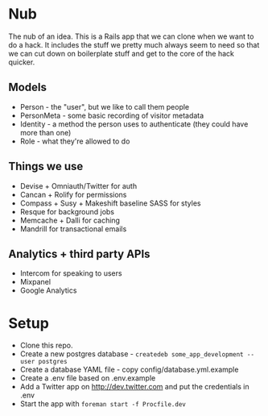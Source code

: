 # Nub

The nub of an idea. This is a Rails app that we can clone when we want to do a hack. It includes the stuff we pretty much always seem to need so that we can cut down on boilerplate stuff and get to the core of the hack quicker.

## Models

* Person - the "user", but we like to call them people
* PersonMeta - some basic recording of visitor metadata
* Identity - a method the person uses to authenticate (they could have more than one)
* Role - what they're allowed to do

## Things we use

* Devise + Omniauth/Twitter for auth
* Cancan + Rolify for permissions
* Compass + Susy + Makeshift baseline SASS for styles
* Resque for background jobs
* Memcache + Dalli for caching
* Mandrill for transactional emails

## Analytics + third party APIs

* Intercom for speaking to users
* Mixpanel
* Google Analytics

# Setup

* Clone this repo.
* Create a new postgres database - `createdeb some_app_development --user postgres`
* Create a database YAML file - copy config/database.yml.example
* Create a .env file based on .env.example
* Add a Twitter app on http://dev.twitter.com and put the credentials in .env
* Start the app with `foreman start -f Procfile.dev`